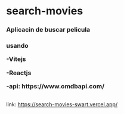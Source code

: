 # search-movies



<h3>Aplicacin de buscar pelicula<h3/>
  
  
<p>usando</p>
<p>-Vitejs</p>
<p>-Reactjs</p>
<a>-api: https://www.omdbapi.com/</a>

## 
link: https://search-movies-swart.vercel.app/
